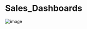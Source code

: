# Sales_Dashboards

![image](https://github.com/silentsaniya/Sales_Analysis_Dashboards/assets/92682294/fa372c0b-623b-4d3f-9526-4c6d509f16f4)


